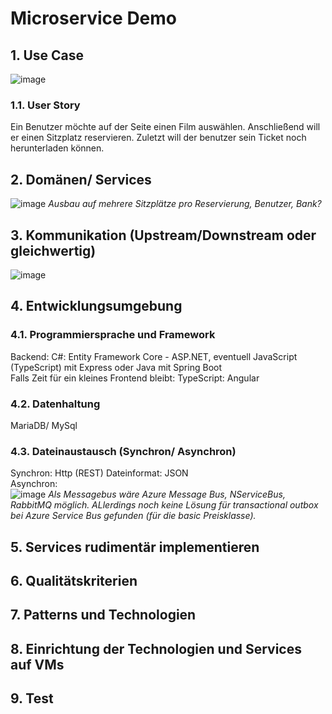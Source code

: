 # Microservice Demo

## 1. Use Case
![image](https://user-images.githubusercontent.com/55581391/136433521-38e91ef3-4eb7-4f1c-9162-08a731e1c783.png)
### 1.1. User Story
Ein Benutzer möchte auf der Seite einen Film auswählen. Anschließend will er einen Sitzplatz reservieren. Zuletzt will der benutzer sein Ticket noch herunterladen können.
## 2. Domänen/ Services
![image](https://user-images.githubusercontent.com/55581391/136434931-d894a8ca-d859-4b56-b7a5-4bdd6448cdfc.png)
*Ausbau auf mehrere Sitzplätze pro Reservierung, Benutzer, Bank?*
## 3. Kommunikation (Upstream/Downstream oder gleichwertig)
![image](https://user-images.githubusercontent.com/55581391/136553512-34940f9f-99c8-4d18-b9ae-20d8356fa597.png)
## 4. Entwicklungsumgebung
### 4.1. Programmiersprache und Framework
Backend: C#: Entity Framework Core - ASP.NET, eventuell JavaScript (TypeScript) mit Express oder Java mit Spring Boot  
Falls Zeit für ein kleines Frontend bleibt: TypeScript: Angular
### 4.2. Datenhaltung
MariaDB/ MySql
### 4.3. Dateinaustausch (Synchron/ Asynchron)
Synchron: Http (REST)
Dateinformat: JSON  
Asynchron:  
![image](https://user-images.githubusercontent.com/55581391/136776694-9ad2310f-199d-42dd-a6ab-d465734c4abf.png)
*Als Messagebus wäre Azure Message Bus, NServiceBus, RabbitMQ möglich. ALlerdings noch keine Lösung für transactional outbox bei Azure Service Bus gefunden (für die basic Preisklasse).*
## 5. Services rudimentär implementieren
## 6. Qualitätskriterien 
## 7. Patterns und Technologien
## 8. Einrichtung der Technologien und Services auf VMs
## 9. Test
